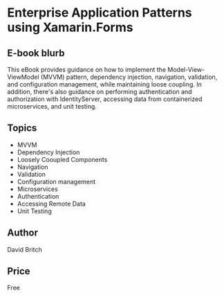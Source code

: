 # Enterprise Application Patterns using Xamarin.Forms

## E-book blurb

This eBook provides guidance on how to implement the Model-View-ViewModel (MVVM) pattern, dependency injection, navigation, validation, and configuration management, while maintaining loose coupling. In addition, there's also guidance on performing authentication and authorization with IdentityServer, accessing data from containerized microservices, and unit testing.

## Topics

* MVVM
* Dependency Injection
* Loosely Cooupled Components
* Navigation
* Validation
* Configuration management
* Microservices
* Authentication
* Accessing Remote Data
* Unit Testing

## Author

David Britch

## Price

Free